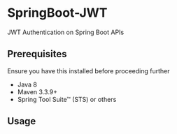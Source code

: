 # SpringBoot-JWT
JWT Authentication on Spring Boot APIs


## Prerequisites
Ensure you have this installed before proceeding further
- Java 8
- Maven 3.3.9+
- Spring Tool Suite™ (STS) or others

## Usage
